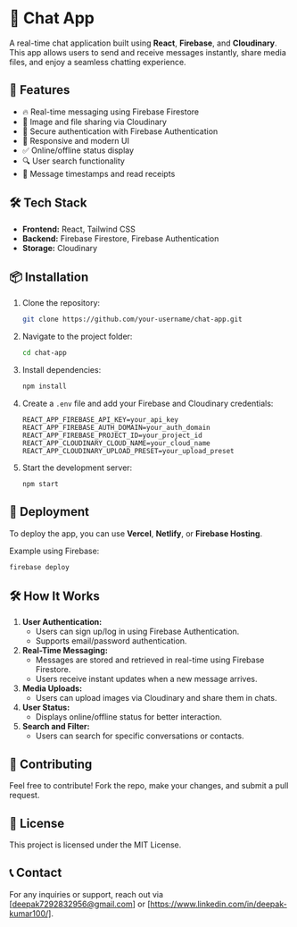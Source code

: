 # 📩 Chat App

A real-time chat application built using **React**, **Firebase**, and **Cloudinary**. This app allows users to send and receive messages instantly, share media files, and enjoy a seamless chatting experience.

## 🚀 Features
- 🔥 Real-time messaging using Firebase Firestore
- 📂 Image and file sharing via Cloudinary
- 🔐 Secure authentication with Firebase Authentication
- 🎨 Responsive and modern UI
- ✅ Online/offline status display
- 🔍 User search functionality
- 🔄 Message timestamps and read receipts

## 🛠️ Tech Stack
- **Frontend:** React, Tailwind CSS
- **Backend:** Firebase Firestore, Firebase Authentication
- **Storage:** Cloudinary


## 📦 Installation
1. Clone the repository:
   ```sh
   git clone https://github.com/your-username/chat-app.git
   ```
2. Navigate to the project folder:
   ```sh
   cd chat-app
   ```
3. Install dependencies:
   ```sh
   npm install
   ```
4. Create a `.env` file and add your Firebase and Cloudinary credentials:
   ```env
   REACT_APP_FIREBASE_API_KEY=your_api_key
   REACT_APP_FIREBASE_AUTH_DOMAIN=your_auth_domain
   REACT_APP_FIREBASE_PROJECT_ID=your_project_id
   REACT_APP_CLOUDINARY_CLOUD_NAME=your_cloud_name
   REACT_APP_CLOUDINARY_UPLOAD_PRESET=your_upload_preset
   ```
5. Start the development server:
   ```sh
   npm start
   ```

## 🚀 Deployment
To deploy the app, you can use **Vercel**, **Netlify**, or **Firebase Hosting**.

Example using Firebase:
```sh
firebase deploy
```

## 🛠️ How It Works
1. **User Authentication:**
   - Users can sign up/log in using Firebase Authentication.
   - Supports email/password authentication.
2. **Real-Time Messaging:**
   - Messages are stored and retrieved in real-time using Firebase Firestore.
   - Users receive instant updates when a new message arrives.
3. **Media Uploads:**
   - Users can upload images via Cloudinary and share them in chats.
4. **User Status:**
   - Displays online/offline status for better interaction.
5. **Search and Filter:**
   - Users can search for specific conversations or contacts.

## 🤝 Contributing
Feel free to contribute! Fork the repo, make your changes, and submit a pull request.

## 📜 License
This project is licensed under the MIT License.

## 📞 Contact
For any inquiries or support, reach out via [deepak7292832956@gmail.com] or [https://www.linkedin.com/in/deepak-kumar100/].

